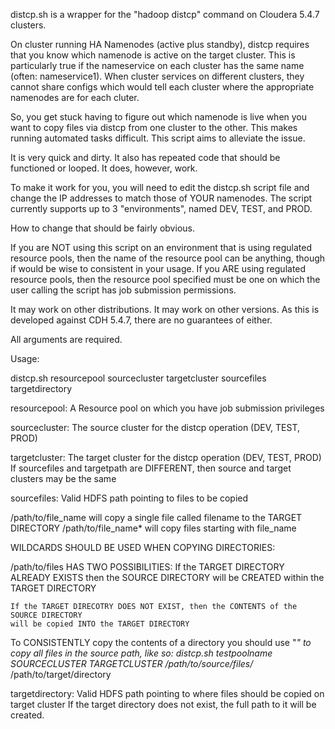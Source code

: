 distcp.sh is a wrapper for the "hadoop distcp" command on Cloudera 5.4.7 clusters.

On cluster running HA Namenodes (active plus standby), distcp requires that you 
know which namenode is active on the target cluster. This is particularly true
if the nameservice on each cluster has the same name (often: nameservice1). 
When cluster services on different clusters, they cannot share configs which
would tell each cluster where the appropriate namenodes are for each cluter.

So, you get stuck having to figure out which namenode is live when you want
to copy files via distcp from one cluster to the other. This makes running
automated tasks difficult. This script aims to alleviate the issue.

It is very quick and dirty. It also has repeated code that should be functioned
or looped. It does, however, work.

To make it work for you, you will need to edit the distcp.sh script file
and change the IP addresses to match those of YOUR namenodes. The script
currently supports up to 3 "environments", named DEV, TEST, and PROD.

How to change that should be fairly obvious.

If you are NOT using this script on an environment that is using regulated
resource pools, then the name of the resource pool can be anything, though
if would be wise to consistent in your usage. If you ARE using regulated resource
pools, then the resource pool specified must be one on which the user calling the
script has job submission permissions.

It may work on other distributions. 
It may work on other versions.
As this is developed against CDH 5.4.7, there are no guarantees of either.

All arguments are required.

Usage:

distcp.sh resourcepool sourcecluster targetcluster sourcefiles targetdirectory

resourcepool: A Resource pool on which you have job submission privileges

sourcecluster: The source cluster for the distcp operation (DEV, TEST, PROD)

targetcluster: The target cluster for the distcp operation (DEV, TEST, PROD)
If sourcefiles and targetpath are DIFFERENT, then source and target clusters may be the same

sourcefiles: Valid HDFS path pointing to files to be copied

/path/to/file_name  will copy a single file called filename to the TARGET DIRECTORY
/path/to/file_name* will copy files starting with file_name

WILDCARDS SHOULD BE USED WHEN COPYING DIRECTORIES:

/path/to/files HAS TWO POSSIBILITIES:
	If the TARGET DIRECTORY ALREADY EXISTS then the SOURCE DIRECTORY will be CREATED
	within the TARGET DIRECTORY

	If the TARGET DIRECOTRY DOES NOT EXIST, then the CONTENTS of the SOURCE DIRECTORY
	will be copied INTO the TARGET DIRECTORY

To CONSISTENTLY copy the contents of a directory you should use "*" to copy all files 
in the source path, like so:
distcp.sh testpoolname SOURCECLUSTER TARGETCLUSTER /path/to/source/files/* /path/to/target/directory

targetdirectory: Valid HDFS path pointing to where files should be copied on target cluster
If the target directory does not exist, the full path to it will be created.
